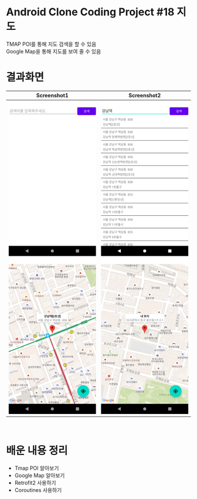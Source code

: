 # Android Clone Coding Project #18 지도
TMAP POI를 통해 지도 검색을 할 수 있음
</br>
Google Map을 통해 지도를 보여 줄 수 있음
</br>

# 결과화면
|Screenshot1|Screenshot2|
|---|---|
|<img src="./screenshot/1.png"/>|<img src="./screenshot/2.png"/>|
|<img src="./screenshot/3.png"/>|<img src="./screenshot/4.png"/>|

</br>

# 배운 내용 정리
- Tmap POI 알아보기
- Google Map 알아보기
- Retrofit2 사용하기
- Coroutines 사용하기
